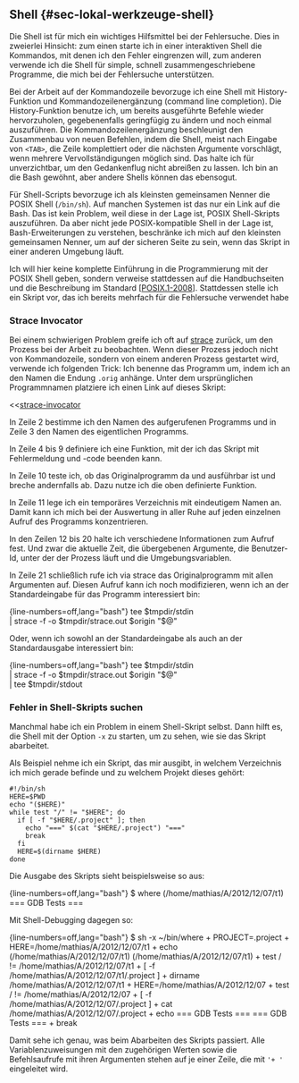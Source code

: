 
## Shell {#sec-lokal-werkzeuge-shell}

Die Shell ist für mich ein wichtiges Hilfsmittel bei der Fehlersuche.
Dies in
zweierlei Hinsicht: zum einen starte ich in einer interaktiven Shell die
Kommandos, mit denen ich den Fehler eingrenzen will, zum anderen verwende
ich die Shell für simple, schnell zusammengeschriebene Programme, die mich bei
der Fehlersuche unterstützen.

Bei der Arbeit auf der Kommandozeile bevorzuge ich eine Shell mit
History-Funktion und Kommandozeilenergänzung (command line completion).
Die History-Funktion benutze ich, um bereits ausgeführte
Befehle wieder hervorzuholen, gegebenenfalls geringfügig zu ändern und noch
einmal auszuführen. Die Kommandozeilenergänzung beschleunigt den Zusammenbau
von neuen Befehlen, indem die Shell, meist nach Eingabe von `<TAB>`,
die Zeile komplettiert oder die nächsten Argumente vorschlägt, wenn mehrere
Vervollständigungen möglich sind.
Das halte ich für unverzichtbar, um den Gedankenflug nicht
abreißen zu lassen.
Ich bin an die Bash gewöhnt, aber andere Shells können das ebensogut.

Für Shell-Scripts bevorzuge ich als kleinsten gemeinsamen Nenner die POSIX
Shell (`/bin/sh`).
Auf manchen Systemen ist das nur ein Link auf die Bash.
Das ist kein Problem, weil diese in der Lage ist, POSIX Shell-Skripts
auszuführen.
Da aber nicht jede POSIX-kompatible Shell in der Lage ist, Bash-Erweiterungen
zu verstehen, beschränke ich mich auf den kleinsten gemeinsamen Nenner,
um auf der sicheren Seite zu sein, wenn das Skript in einer anderen
Umgebung läuft.

Ich will hier keine komplette Einführung in die Programmierung mit der
POSIX Shell geben, sondern verweise stattdessen auf die Handbuchseiten und
die Beschreibung im Standard [[POSIX.1-2008](#bib-posix1-2008)].
Stattdessen stelle ich ein Skript vor, das ich bereits mehrfach für die
Fehlersuche verwendet habe

### Strace Invocator

Bei einem schwierigen Problem greife ich oft auf
[strace](#sec-lokal-werkzeuge-strace) zurück,
um den Prozess bei der Arbeit zu beobachten.
Wenn dieser Prozess jedoch nicht von Kommandozeile,
sondern von einem anderen Prozess gestartet wird, verwende ich folgenden
Trick: Ich benenne das Programm um, indem ich an den Namen die Endung
`.orig` anhänge. Unter dem ursprünglichen Programmnamen platziere ich
einen Link auf dieses Skript:

<<[strace-invocator](code/strace-invocator.sh)

In Zeile 2 bestimme ich den Namen des aufgerufenen Programms und in Zeile 3
den Namen des eigentlichen Programms.

In Zeile 4 bis 9 definiere ich eine Funktion, mit der ich das Skript mit
Fehlermeldung und -code beenden kann.

In Zeile 10 teste ich, ob das Originalprogramm da und ausführbar ist und
breche andernfalls ab. Dazu nutze ich die oben definierte Funktion.

In Zeile 11 lege ich ein temporäres Verzeichnis mit eindeutigem Namen an.
Damit kann ich mich bei der Auswertung in aller Ruhe auf jeden einzelnen
Aufruf des Programms konzentrieren.

In den Zeilen 12 bis 20 halte ich verschiedene Informationen zum Aufruf
fest. Und zwar die aktuelle Zeit, die übergebenen Argumente, die
Benutzer-Id, unter der der Prozess läuft und die Umgebungsvariablen.

In Zeile 21 schließlich rufe ich via strace das Originalprogramm mit allen
Argumenten auf. Diesen Aufruf kann ich noch modifizieren, wenn ich an der
Standardeingabe für das Programm interessiert bin:

{line-numbers=off,lang="bash"}
    tee $tmpdir/stdin \
      | strace -f -o $tmpdir/strace.out $origin "$@"

Oder, wenn ich sowohl an der Standardeingabe als auch an der Standardausgabe
interessiert bin:

{line-numbers=off,lang="bash"}
    tee $tmpdir/stdin \
    | strace -f -o $tmpdir/strace.out $origin "$@" \
    | tee $tmpdir/stdout

### Fehler in Shell-Skripts suchen

Manchmal habe ich ein Problem in einem Shell-Skript selbst.
Dann hilft es, die Shell mit der Option `-x` zu starten,
um zu sehen, wie sie das Skript abarbeitet.

Als Beispiel nehme ich ein Skript, das mir ausgibt, in welchem
Verzeichnis ich mich gerade befinde und zu welchem Projekt dieses gehört:

    #!/bin/sh
    HERE=$PWD
    echo "($HERE)"
    while test "/" != "$HERE"; do
      if [ -f "$HERE/.project" ]; then
    	echo "===" $(cat "$HERE/.project") "==="
    	break
      fi
      HERE=$(dirname $HERE)
    done

Die Ausgabe des Skripts sieht beispielsweise so aus:

{line-numbers=off,lang="bash"}
    $ where
    (/home/mathias/A/2012/12/07/t1)
    === GDB Tests ===

Mit Shell-Debugging dagegen so:

{line-numbers=off,lang="bash"}
    $ sh -x ~/bin/where
    + PROJECT=.project
    + HERE=/home/mathias/A/2012/12/07/t1
    + echo (/home/mathias/A/2012/12/07/t1)
    (/home/mathias/A/2012/12/07/t1)
    + test / != /home/mathias/A/2012/12/07/t1
    + [ -f /home/mathias/A/2012/12/07/t1/.project ]
    + dirname /home/mathias/A/2012/12/07/t1
    + HERE=/home/mathias/A/2012/12/07
    + test / != /home/mathias/A/2012/12/07
    + [ -f /home/mathias/A/2012/12/07/.project ]
    + cat /home/mathias/A/2012/12/07/.project
    + echo === GDB Tests ===
    === GDB Tests ===
    + break
    
Damit sehe ich genau, was beim Abarbeiten des Skripts passiert.
Alle Variablenzuweisungen mit den zugehörigen Werten sowie die Befehlsaufrufe
mit ihren Argumenten stehen auf je einer Zeile, die mit `'+ '` eingeleitet wird.
